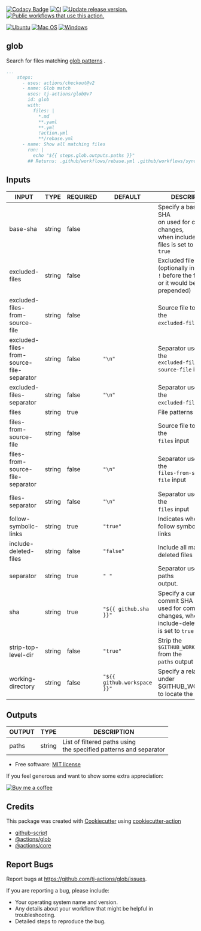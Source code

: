 [![Codacy Badge](https://api.codacy.com/project/badge/Grade/d8afa86ba5b04d07a314916d35f26c08)](https://app.codacy.com/gh/tj-actions/glob?utm_source=github.com\&utm_medium=referral\&utm_content=tj-actions/glob\&utm_campaign=Badge_Grade_Settings)
[![CI](https://github.com/tj-actions/glob/workflows/CI/badge.svg)](https://github.com/tj-actions/glob/actions?query=workflow%3ACI)
[![Update release version.](https://github.com/tj-actions/glob/workflows/Update%20release%20version./badge.svg)](https://github.com/tj-actions/glob/actions?query=workflow%3A%22Update+release+version.%22)
[![Public workflows that use this action.](https://img.shields.io/endpoint?url=https%3A%2F%2Fused-by.vercel.app%2Fapi%2Fgithub-actions%2Fused-by%3Faction%3Dtj-actions%2Fglob%26badge%3Dtrue)](https://github.com/search?l=YAML\&o=desc\&q=tj-actions+glob\&s=\&type=Code)

[![Ubuntu](https://img.shields.io/badge/Ubuntu-E95420?logo=ubuntu\&logoColor=white)](https://docs.github.com/en/actions/reference/workflow-syntax-for-github-actions#jobsjob_idruns-on)
[![Mac OS](https://img.shields.io/badge/mac%20os-000000?logo=macos\&logoColor=F0F0F0)](https://docs.github.com/en/actions/reference/workflow-syntax-for-github-actions#jobsjob_idruns-on)
[![Windows](https://img.shields.io/badge/Windows-0078D6?logo=windows\&logoColor=white)](https://docs.github.com/en/actions/reference/workflow-syntax-for-github-actions#jobsjob_idruns-on)

## glob

Search for files matching [glob patterns](https://docs.github.com/en/actions/learn-github-actions/workflow-syntax-for-github-actions#filter-pattern-cheat-sheet)
.

```yaml
...
    steps:
      - uses: actions/checkout@v2
      - name: Glob match
        uses: tj-actions/glob@v7
        id: glob
        with:
          files: |
            *.md
            **.yaml
            **.yml
            !action.yml
            **/rebase.yml
      - name: Show all matching files
        run: |
          echo "${{ steps.glob.outputs.paths }}"
        ## Returns: .github/workflows/rebase.yml .github/workflows/sync-release-version.yml .github/workflows/test.yml...
```

## Inputs

<!-- AUTO-DOC-INPUT:START - Do not remove or modify this section -->

|                   INPUT                   |  TYPE  | REQUIRED |           DEFAULT           |                                                  DESCRIPTION                                                   |
|-------------------------------------------|--------|----------|-----------------------------|----------------------------------------------------------------------------------------------------------------|
| base-sha                                  | string | false    |                             | Specify a base commit SHA<br>on used for comparing changes,<br>when include-deleted-files is set to<br>`true`  |
| excluded-files                            | string | false    |                             | Excluded file patterns (optionally include<br>`!` before the file pattern<br>or it would be prepended)<br>     |
| excluded-files-from-source-file           | string | false    |                             | Source file to populate the<br>`excluded-files` input                                                          |
| excluded-files-from-source-file-separator | string | false    | `"\n"`                      | Separator used to split the<br>`excluded-files-from-source-file` input                                         |
| excluded-files-separator                  | string | false    | `"\n"`                      | Separator used to split the<br>`excluded-files` input                                                          |
| files                                     | string | true     |                             | File patterns                                                                                                  |
| files-from-source-file                    | string | false    |                             | Source file to populate the<br>`files` input                                                                   |
| files-from-source-file-separator          | string | false    | `"\n"`                      | Separator used to split the<br>`files-from-source-file` input                                                  |
| files-separator                           | string | false    | `"\n"`                      | Separator used to split the<br>`files` input                                                                   |
| follow-symbolic-links                     | string | true     | `"true"`                    | Indicates whether to follow symbolic<br>links                                                                  |
| include-deleted-files                     | string | false    | `"false"`                   | Include all matching deleted files<br>                                                                         |
| separator                                 | string | true     | `" "`                       | Separator used for the paths<br>output.                                                                        |
| sha                                       | string | true     | `"${{ github.sha }}"`       | Specify a current commit SHA<br>used for comparing changes, when<br>include-deleted-files is set to `true`<br> |
| strip-top-level-dir                       | string | false    | `"true"`                    | Strip the `$GITHUB_WORKSPACE` from the<br>`paths` output                                                       |
| working-directory                         | string | false    | `"${{ github.workspace }}"` | Specify a relative path under<br>$GITHUB\_WORKSPACE to locate the repository<br>                                |

<!-- AUTO-DOC-INPUT:END -->

## Outputs

<!-- AUTO-DOC-OUTPUT:START - Do not remove or modify this section -->

| OUTPUT |  TYPE  |                               DESCRIPTION                                |
|--------|--------|--------------------------------------------------------------------------|
| paths  | string | List of filtered paths using<br>the specified patterns and separator<br> |

<!-- AUTO-DOC-OUTPUT:END -->

*   Free software: [MIT license](LICENSE)

If you feel generous and want to show some extra appreciation:

[![Buy me a coffee][buymeacoffee-shield]][buymeacoffee]

[buymeacoffee]: https://www.buymeacoffee.com/jackton1

[buymeacoffee-shield]: https://www.buymeacoffee.com/assets/img/custom_images/orange_img.png

## Credits

This package was created
with [Cookiecutter](https://github.com/cookiecutter/cookiecutter)
using [cookiecutter-action](https://github.com/tj-actions/cookiecutter-action)

*   [github-script](https://github.com/actions/github-script)
*   [@actions/glob](https://github.com/actions/toolkit/tree/main/packages/glob)
*   [@actions/core](https://github.com/actions/toolkit/tree/main/packages/core)

## Report Bugs

Report bugs at https://github.com/tj-actions/glob/issues.

If you are reporting a bug, please include:

*   Your operating system name and version.
*   Any details about your workflow that might be helpful in troubleshooting.
*   Detailed steps to reproduce the bug.
